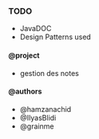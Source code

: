 
### TODO
- JavaDOC
- Design Patterns used

#### @project
- gestion des notes
#### @authors 
- @hamzanachid
- @IlyasBlidi
- @grainme
